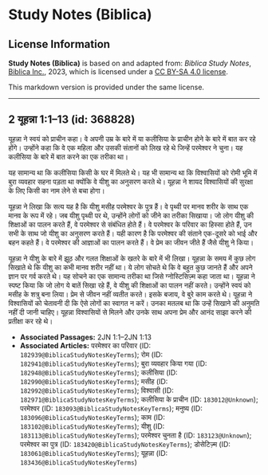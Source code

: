 # Study Notes (Biblica)

## License Information

**Study Notes (Biblica)** is based on and adapted from: _Biblica Study Notes_, [Biblica Inc.](https://www.biblica.com/), 2023, which is licensed under a [CC BY-SA 4.0 license](https://creativecommons.org/licenses/by-sa/4.0/legalcode.en).

This markdown version is provided under the same license.



--------------------------------

## 2 यूहन्ना 1:1–13 (id: 368828)

यूहन्ना ने स्वयं को प्राचीन कहा। वे अपनी उम्र के बारे में या कलीसिया के प्राचीन होने के बारे में बात कर रहे होंगे। उन्होंने कहा कि वे एक महिला और उसकी संतानों को लिख रहे थे जिन्हें परमेश्वर ने चुना। यह कलीसिया के बारे में बात करने का एक तरीका था।

यह सामान्य था कि कलीसिया किसी के घर में मिलते थे। यह भी सामान्य था कि विश्वासियों को रोमी भूमि में बुरा व्यवहार सहना पड़ता था क्योंकि वे यीशु का अनुसरण करते थे। यूहन्ना ने शायद विश्वासियों की सुरक्षा के लिए किसी का नाम लेने से बचा होगा।

यूहन्ना ने लिखा कि सत्य यह है कि यीशु मसीह परमेश्वर के पुत्र हैं। वे पृथ्वी पर मानव शरीर के साथ एक मानव के रूप में रहे। जब यीशु पृथ्वी पर थे, उन्होंने लोगों को जीने का तरीका सिखाया। जो लोग यीशु की शिक्षाओं का पालन करते हैं, वे परमेश्वर से संबंधित होते हैं। वे परमेश्वर के परिवार का हिस्सा होते हैं, उन सभी के साथ जो यीशु का अनुसरण करते हैं। यही कारण है कि परमेश्वर की संताने एक\-दूसरे को भाई और बहन कहते हैं। वे परमेश्वर की आज्ञाओं का पालन करते हैं। वे प्रेम का जीवन जीते हैं जैसे यीशु ने किया।

यूहन्ना ने यीशु के बारे में झूठ और गलत शिक्षाओं के खतरे के बारे में भी लिखा। यूहन्ना के समय में कुछ लोग सिखाते थे कि यीशु का कभी मानव शरीर नहीं था। ये लोग सोचते थे कि वे बहुत कुछ जानते हैं और अपने ज्ञान पर गर्व करते थे। यह सोचने का एक सामान्य तरीका था जिसे  ग्नोस्टिसिज़्म कहा जाता था। यूहन्ना ने स्पष्ट किया कि जो लोग ये बातें सिखा रहे हैं, वे यीशु की शिक्षाओं का पालन नहीं करते। उन्होंने स्वयं को मसीह के शत्रु बना लिया। प्रेम से जीवन नहीं व्यतीत करते। इसके बजाय, वे बुरे काम करते थे। यूहन्ना ने विश्वासियों को चेतावनी दी कि ऐसे लोगों का स्वागत न करें। उनका मतलब था कि उन्हें सिखाने की अनुमति नहीं दी जानी चाहिए। यूहन्ना विश्वासियों से मिलने और उनके साथ अपना प्रेम और आनंद साझा करने की प्रतीक्षा कर रहे थे।

* **Associated Passages:** 2JN 1:1–2JN 1:13
* **Associated Articles:** परमेश्वर का परिवार (ID: `182939@BiblicaStudyNotesKeyTerms`); रोम (ID: `182941@BiblicaStudyNotesKeyTerms`); बुरा व्यवहार किया गया (ID: `182948@BiblicaStudyNotesKeyTerms`); कलीसिया (ID: `182990@BiblicaStudyNotesKeyTerms`); मसीह (ID: `182992@BiblicaStudyNotesKeyTerms`); विश्वासी (ID: `182971@BiblicaStudyNotesKeyTerms`); कलीसिया के प्राचीन  (ID: `183012@Unknown`); परमेश्वर (ID: `183093@BiblicaStudyNotesKeyTerms`); मनुष्य (ID: `183096@BiblicaStudyNotesKeyTerms`); काम (ID: `183102@BiblicaStudyNotesKeyTerms`); यीशु  (ID: `183113@BiblicaStudyNotesKeyTerms`); परमेश्वर चुनता है (ID: `183123@Unknown`); परमेश्‍वर का पुत्र (ID: `183420@BiblicaStudyNotesKeyTerms`); डोसेटिज़्म (ID: `183061@BiblicaStudyNotesKeyTerms`); यूहन्ना (ID: `183436@BiblicaStudyNotesKeyTerms`)

